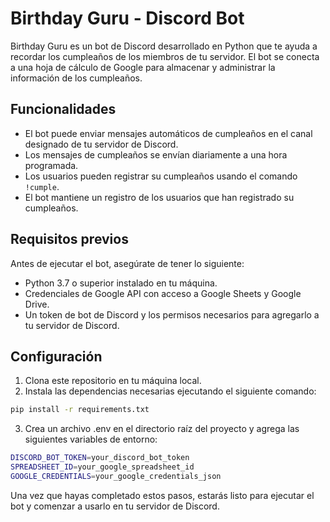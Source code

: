 # Birthday Guru - Discord Bot

Birthday Guru es un bot de Discord desarrollado en Python que te ayuda a recordar los cumpleaños de los miembros de tu servidor. El bot se conecta a una hoja de cálculo de Google para almacenar y administrar la información de los cumpleaños.

## Funcionalidades

- El bot puede enviar mensajes automáticos de cumpleaños en el canal designado de tu servidor de Discord.
- Los mensajes de cumpleaños se envían diariamente a una hora programada.
- Los usuarios pueden registrar su cumpleaños usando el comando `!cumple`.
- El bot mantiene un registro de los usuarios que han registrado su cumpleaños.

## Requisitos previos

Antes de ejecutar el bot, asegúrate de tener lo siguiente:

- Python 3.7 o superior instalado en tu máquina.
- Credenciales de Google API con acceso a Google Sheets y Google Drive.
- Un token de bot de Discord y los permisos necesarios para agregarlo a tu servidor de Discord.

## Configuración

1. Clona este repositorio en tu máquina local.
2. Instala las dependencias necesarias ejecutando el siguiente comando:

```bash
pip install -r requirements.txt
```


3. Crea un archivo .env en el directorio raíz del proyecto y agrega las siguientes variables de entorno:
```bash
DISCORD_BOT_TOKEN=your_discord_bot_token
SPREADSHEET_ID=your_google_spreadsheet_id
GOOGLE_CREDENTIALS=your_google_credentials_json
```

Una vez que hayas completado estos pasos, estarás listo para ejecutar el bot y comenzar a usarlo en tu servidor de Discord.


